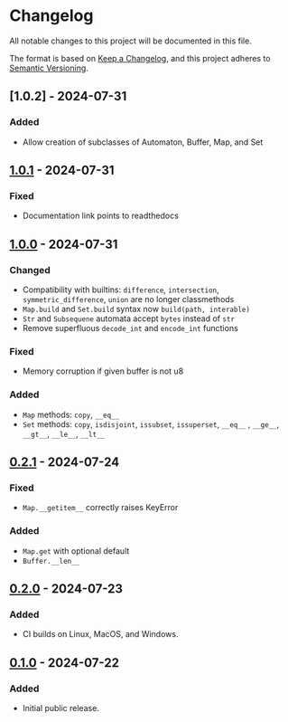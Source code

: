 # Changelog
All notable changes to this project will be documented in this file.

The format is based on [Keep a Changelog](https://keepachangelog.com/en/1.0.0/),
and this project adheres to [Semantic Versioning](https://semver.org/spec/v2.0.0.html).


## [1.0.2] - 2024-07-31
### Added
- Allow creation of subclasses of Automaton, Buffer, Map, and Set


## [1.0.1] - 2024-07-31
### Fixed
- Documentation link points to readthedocs


## [1.0.0] - 2024-07-31
### Changed
- Compatibility with builtins: `difference`, `intersection`,
  `symmetric_difference`, `union` are no longer classmethods
- `Map.build` and `Set.build` syntax now `build(path, interable)`
- `Str` and `Subsequene` automata accept `bytes` instead of `str`
- Remove superfluous `decode_int` and `encode_int` functions

### Fixed
- Memory corruption if given buffer is not u8

### Added
- `Map` methods: `copy`, `__eq__`
- `Set` methods: `copy`, `isdisjoint`, `issubset`, `issuperset`,
                 `__eq__` , `__ge__`, `__gt__`, `__le__`, `__lt__`


## [0.2.1] - 2024-07-24
### Fixed
- `Map.__getitem__` correctly raises KeyError

### Added
- `Map.get` with optional default
- `Buffer.__len__`


## [0.2.0] - 2024-07-23
### Added
-  CI builds on Linux, MacOS, and Windows.


## [0.1.0] - 2024-07-22
### Added
-  Initial public release.


[Unreleased]: https://github.com/jfolz/ducer/compare/1.0.1...main
[1.0.1]: https://github.com/jfolz/ducer/compare/1.0.0...1.0.1
[1.0.0]: https://github.com/jfolz/ducer/compare/0.2.1...1.0.0
[0.2.1]: https://github.com/jfolz/ducer/compare/0.2.0...0.2.1
[0.2.0]: https://github.com/jfolz/ducer/compare/0.1...0.2.0
[0.1.0]: https://github.com/jfolz/ducer/releases/tag/0.1

